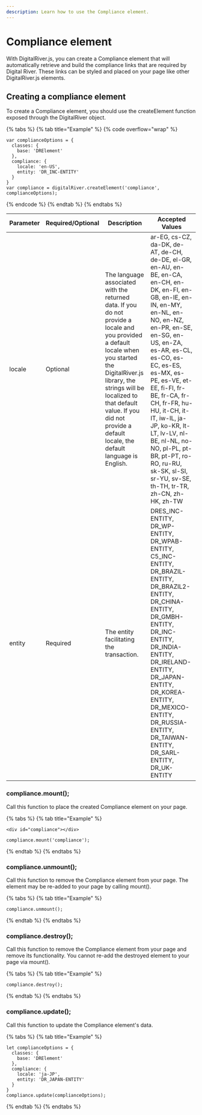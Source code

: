 ```yaml
---
description: Learn how to use the Compliance element.
---
```


# Compliance element

With DigitalRiver.js, you can create a Compliance element that will automatically retrieve and build the compliance links that are required by Digital River. These links can be styled and placed on your page like other DigitalRiver.js elements.

## Creating a compliance element

To create a Compliance element, you should use the createElement function exposed through the DigitalRiver object.&#x20;

{% tabs %}
{% tab title="Example" %}
{% code overflow="wrap" %}
```
var complianceOptions = {
  classes: {
    base: 'DRElement'
  },
  compliance: {
    locale: 'en-US',
    entity: 'DR_INC-ENTITY'
  }
}
var compliance = digitalRiver.createElement('compliance', complianceOptions);
```
{% endcode %}
{% endtab %}
{% endtabs %}

| Parameter | Required/Optional | Description                                                                                                                                                                                                                                                                                   | Accepted Values                                                                                                                                                                                                                                                                                                                                                                                                                                                |
| --------- | ----------------- | --------------------------------------------------------------------------------------------------------------------------------------------------------------------------------------------------------------------------------------------------------------------------------------------- | -------------------------------------------------------------------------------------------------------------------------------------------------------------------------------------------------------------------------------------------------------------------------------------------------------------------------------------------------------------------------------------------------------------------------------------------------------------- |
| locale    | Optional          | The language associated with the returned data. If you do not provide a locale and you provided a default locale when you started the DigitalRiver.js library, the strings will be localized to that default value. If you did not provide a default locale, the default language is English. | ar-EG, cs-CZ, da-DK, de-AT, de-CH, de-DE, el-GR, en-AU, en-BE, en-CA, en-CH, en-DK, en-FI, en-GB, en-IE, en-IN, en-MY, en-NL, en-NO, en-NZ, en-PR, en-SE, en-SG, en-US, en-ZA, es-AR, es-CL, es-CO, es-EC, es-ES, es-MX, es-PE, es-VE, et-EE, fi-FI, fr-BE, fr-CA, fr-CH, fr-FR, hu-HU, it-CH, it-IT, iw-IL, ja-JP, ko-KR, lt-LT, lv-LV, nl-BE, nl-NL, no-NO, pl-PL, pt-BR, pt-PT, ro-RO, ru-RU, sk-SK, sl-SI, sr-YU, sv-SE, th-TH, tr-TR, zh-CN, zh-HK, zh-TW |
| entity    | Required          | The entity facilitating the transaction.                                                                                                                                                                                                                                                      | DRES\_INC-ENTITY, DR\_WP-ENTITY, DR\_WPAB-ENTITY, C5\_INC-ENTITY, DR\_BRAZIL-ENTITY, DR\_BRAZIL2-ENTITY, DR\_CHINA-ENTITY, DR\_GMBH-ENTITY, DR\_INC-ENTITY, DR\_INDIA-ENTITY, DR\_IRELAND-ENTITY, DR\_JAPAN-ENTITY, DR\_KOREA-ENTITY, DR\_MEXICO-ENTITY, DR\_RUSSIA-ENTITY, DR\_TAIWAN-ENTITY, DR\_SARL-ENTITY, DR\_UK-ENTITY                                                                                                                                  |

### compliance.mount();

Call this function to place the created Compliance element on your page.

{% tabs %}
{% tab title="Example" %}
```
<div id="compliance"></div>

compliance.mount('compliance');
```
{% endtab %}
{% endtabs %}

### compliance.unmount();

Call this function to remove the Compliance element from your page. The element may be re-added to your page by calling mount().

{% tabs %}
{% tab title="Example" %}
```
compliance.unmount();
```
{% endtab %}
{% endtabs %}

### compliance.destroy();

Call this function to remove the Compliance element from your page and remove its functionality. You cannot re-add the destroyed element to your page via mount().

{% tabs %}
{% tab title="Example" %}
```
compliance.destroy();
```
{% endtab %}
{% endtabs %}

### compliance.update();

Call this function to update the Compliance element's data.

{% tabs %}
{% tab title="Example" %}
```
let complianceOptions = {
  classes: {
    base: 'DRElement'
  },
  compliance: {
    locale: 'ja-JP',
    entity: 'DR_JAPAN-ENTITY'
  }
}
compliance.update(complianceOptions);
```
{% endtab %}
{% endtabs %}

|   |
| - |
